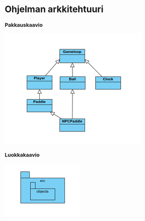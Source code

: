 # Ohjelman arkkitehtuuri

### Pakkauskaavio
![Luokkakaavio](./kuvat/luokka.png)

### Luokkakaavio
![Pakkauskaavio](./kuvat/pakkaus.png)
